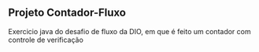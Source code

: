 ## Projeto Contador-Fluxo

Exercicio java do desafio de fluxo da DIO, em que é feito um contador com controle de verificação